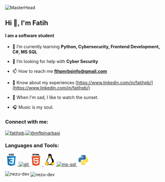 ![MasterHead](https://wallpapers.com/images/hd/sea-sunset-full-screen-desktop-bpaz7ltpr4alkcc8.jpg)

<h2 align="left">Hi 👋, I'm Fatih</h2>
<h4 align="left">I am a software student</h4>

- 🚀 I’m currently learning **Python, Cybersecurity, Frontend Development, C#, MS SQL**

- 🔗 I’m looking for help with **Cyber Security**

- 📫 How to reach me **fthpnrbsinfo@gmail.com**

- 📄 Know about my experiences [https://www.linkedin.com/in/fatihpb/](https://www.linkedin.com/in/fatihpb/)

- 🌅 When I'm sad, I like to watch the sunset.

- 🎧 Music is my soul.

<h3 align="left">Connect with me:</h3>
<p align="left">
  <a href="https://linkedin.com/in/fatihpb" target="blank" title="LinkedIn">
    <img align="center" src="https://raw.githubusercontent.com/rahuldkjain/github-profile-readme-generator/master/src/images/icons/Social/linked-in-alt.svg" alt="fatihpb" height="30" width="40" />
  </a>
  <a href="https://medium.com/@mftpinarbasi" target="blank" title="Medium">
    <img align="center" src="https://raw.githubusercontent.com/rahuldkjain/github-profile-readme-generator/master/src/images/icons/Social/medium.svg" alt="@mftpinarbasi" height="30" width="40" />
  </a>
</p>

<h3 align="left">Languages and Tools:</h3>
<p align="left">
  <a href="https://www.w3schools.com/css/" target="_blank" rel="noreferrer" title="CSS3">
    <img src="https://raw.githubusercontent.com/devicons/devicon/master/icons/css3/css3-original-wordmark.svg" alt="css3" width="40" height="40" />
  </a>
  <a href="https://git-scm.com/" target="_blank" rel="noreferrer" title="Git">
    <img src="https://www.vectorlogo.zone/logos/git-scm/git-scm-icon.svg" alt="git" width="40" height="40" />
  </a>
  <a href="https://www.w3.org/html/" target="_blank" rel="noreferrer" title="HTML5">
    <img src="https://raw.githubusercontent.com/devicons/devicon/master/icons/html5/html5-original-wordmark.svg" alt="html5" width="40" height="40" />
  </a>
  <a href="https://www.linux.org/" target="_blank" rel="noreferrer" title="Linux">
    <img src="https://raw.githubusercontent.com/devicons/devicon/master/icons/linux/linux-original.svg" alt="linux" width="40" height="40" />
  </a>
  <a href="https://www.microsoft.com/en-us/sql-server" target="_blank" rel="noreferrer" title="MS SQL Server">
    <img src="https://img.icons8.com/color/48/000000/microsoft-sql-server.png" alt="ms-sql" width="40" height="40" />
  </a>
  <a href="https://www.python.org" target="_blank" rel="noreferrer" title="Python">
    <img src="https://raw.githubusercontent.com/devicons/devicon/master/icons/python/python-original.svg" alt="python" width="40" height="40" />
  </a>
</p>

<p>
  <img align="left" src="https://github-readme-stats.vercel.app/api/top-langs?username=nezu-dev&show_icons=true&locale=en&layout=compact&theme=dark" alt="nezu-dev" />
</p>

<p>&nbsp;<img align="center" src="https://github-readme-stats.vercel.app/api?username=nezu-dev&show_icons=true&locale=en&theme=dark" alt="nezu-dev" /></p>
